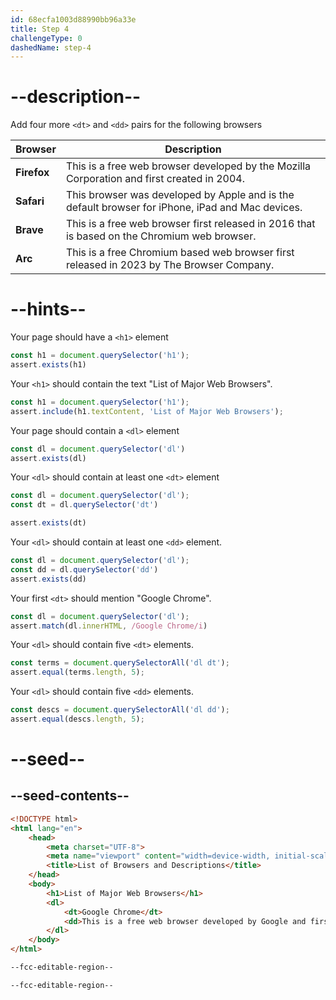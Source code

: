 ```yaml
---
id: 68ecfa1003d88990bb96a33e
title: Step 4
challengeType: 0
dashedName: step-4
---
```


# --description--
Add four more `<dt>` and `<dd>` pairs for the following browsers

| Browser     | Description                                                                                      |
| ----------- | ------------------------------------------------------------------------------------------------ |
| **Firefox** | This is a free web browser developed by the Mozilla Corporation and first created in 2004.       |
| **Safari**  | This browser was developed by Apple and is the default browser for iPhone, iPad and Mac devices. |
| **Brave**   | This is a free web browser first released in 2016 that is based on the Chromium web browser.     |
| **Arc**     | This is a free Chromium based web browser first released in 2023 by The Browser Company.         |

# --hints--

Your page should have a `<h1>` element

```js
const h1 = document.querySelector('h1');
assert.exists(h1)
```

Your `<h1>` should contain the text "List of Major Web Browsers".

```js
const h1 = document.querySelector('h1');
assert.include(h1.textContent, 'List of Major Web Browsers');
```

Your page should contain a `<dl>` element

```js
const dl = document.querySelector('dl')
assert.exists(dl)
```

Your `<dl>` should contain at least one `<dt>` element

```js
const dl = document.querySelector('dl');
const dt = dl.querySelector('dt')

assert.exists(dt)
```

Your `<dl>` should contain at least one `<dd>` element.

```js
const dl = document.querySelector('dl');
const dd = dl.querySelector('dd')
assert.exists(dd)
```

Your first `<dt>` should mention "Google Chrome".

```js
const dl = document.querySelector('dl');
assert.match(dl.innerHTML, /Google Chrome/i)
```

Your `<dl>` should contain five `<dt>` elements.

```js
const terms = document.querySelectorAll('dl dt');
assert.equal(terms.length, 5);
```

Your `<dl>` should contain five `<dd>` elements.

```js
const descs = document.querySelectorAll('dl dd');
assert.equal(descs.length, 5);
```

# --seed--

## --seed-contents--

```html
<!DOCTYPE html> 
<html lang="en"> 
    <head> 
        <meta charset="UTF-8"> 
        <meta name="viewport" content="width=device-width, initial-scale=1.0"> 
        <title>List of Browsers and Descriptions</title> 
    </head> 
    <body> 
        <h1>List of Major Web Browsers</h1> 
        <dl>
            <dt>Google Chrome</dt>
            <dd>This is a free web browser developed by Google and first released in 2008.</dd>
        </dl>
    </body> 
</html>

--fcc-editable-region--

--fcc-editable-region--

```

